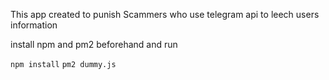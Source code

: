 This app created to punish Scammers who use telegram api to leech users information

install npm and pm2 beforehand and run

`npm install`
`pm2 dummy.js`
